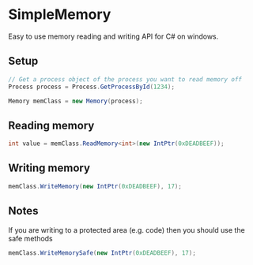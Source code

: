 # SimpleMemory
Easy to use memory reading and writing API for C# on windows.

## Setup
```csharp
// Get a process object of the process you want to read memory off
Process process = Process.GetProcessById(1234);

Memory memClass = new Memory(process);
```

## Reading memory
```csharp
int value = memClass.ReadMemory<int>(new IntPtr(0xDEADBEEF));
```

## Writing memory
```csharp
memClass.WriteMemory(new IntPtr(0xDEADBEEF), 17);
```

## Notes
If you are writing to a protected area (e.g. code) then you should use the safe methods
```csharp
memClass.WriteMemorySafe(new IntPtr(0xDEADBEEF), 17);
```
